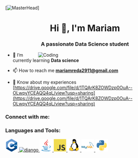 [![MasterHead](https://media.tenor.com/lvLaG5hPCncAAAAd/data-analysis.gif)]

<h1 align="center">Hi 👋, I'm Mariam</h1>
<h3 align="center">A passionate Data Science student</h3>
<img align="right" alt="Coding" width="400" src="https://animesher.com/orig/0/19/197/1978/animesher.com_code-computer-html-197855.gif">

- 🌱 I’m currently learning **Data science**

- 📫 How to reach me **mariamreda2911@gmail.com**

- 📄 Know about my experiences [https://drive.google.com/file/d/1TQArK8ZOWDzp0OuA--OLwpyYCEAQQ4qL/view?usp=sharing](https://drive.google.com/file/d/1TQArK8ZOWDzp0OuA--OLwpyYCEAQQ4qL/view?usp=sharing)

<h3 align="left">Connect with me:</h3>
<p align="left">
</p>

<h3 align="left">Languages and Tools:</h3>
<p align="left"> <a href="https://www.w3schools.com/cpp/" target="_blank" rel="noreferrer"> <img src="https://raw.githubusercontent.com/devicons/devicon/master/icons/cplusplus/cplusplus-original.svg" alt="cplusplus" width="40" height="40"/> </a> <a href="https://www.djangoproject.com/" target="_blank" rel="noreferrer"> <img src="https://cdn.worldvectorlogo.com/logos/django.svg" alt="django" width="40" height="40"/> </a> <a href="https://www.java.com" target="_blank" rel="noreferrer"> <img src="https://raw.githubusercontent.com/devicons/devicon/master/icons/java/java-original.svg" alt="java" width="40" height="40"/> </a> <a href="https://developer.mozilla.org/en-US/docs/Web/JavaScript" target="_blank" rel="noreferrer"> <img src="https://raw.githubusercontent.com/devicons/devicon/master/icons/javascript/javascript-original.svg" alt="javascript" width="40" height="40"/> </a> <a href="https://www.linux.org/" target="_blank" rel="noreferrer"> <img src="https://raw.githubusercontent.com/devicons/devicon/master/icons/linux/linux-original.svg" alt="linux" width="40" height="40"/> </a> <a href="https://www.mysql.com/" target="_blank" rel="noreferrer"> <img src="https://raw.githubusercontent.com/devicons/devicon/master/icons/mysql/mysql-original-wordmark.svg" alt="mysql" width="40" height="40"/> </a> <a href="https://www.python.org" target="_blank" rel="noreferrer"> <img src="https://raw.githubusercontent.com/devicons/devicon/master/icons/python/python-original.svg" alt="python" width="40" height="40"/> </a> </p>

